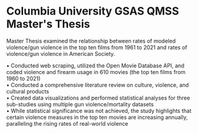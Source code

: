 # Columbia University GSAS QMSS Master's Thesis

Master Thesis examined the relationship between rates of modeled violence/gun violence in the top ten films from 1961 to 2021 and rates of violence/gun violence in American Society.

•	Conducted web scraping, utilized the Open Movie Database API, and coded violence and firearm usage in 610 movies (the top ten films from 1960 to 2021)  
•	Conducted a comprehensive literature review on culture, violence, and cultural products  
•	Created data visualizations and performed statistical analyses for three sub-studies using multiple gun violence/mortality datasets  
•	While statistical significance was not achieved, the study highlights that certain violence measures in the top ten movies are increasing annually, paralleling the rising rates of real-world violence  
